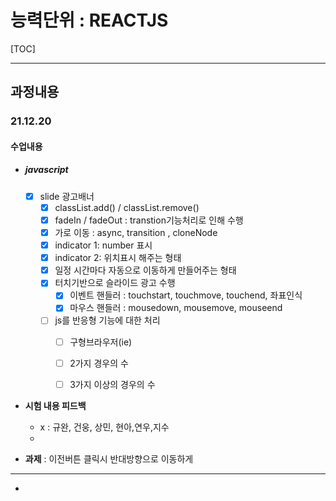 # 능력단위 : REACTJS

[TOC]

---

## 과정내용

### 21.12.20

#### 수업내용

- ##### javascript

  - [x] slide 광고배너
    - [x] classList.add() / classList.remove()
    - [x] fadeIn / fadeOut : transtion기능처리로 인해 수행
    - [x] 가로 이동 : async, transition , cloneNode
    - [x] indicator 1: number 표시 
    - [x] indicator 2: 위치표시 해주는 형태
    - [x] 일정 시간마다 자동으로 이동하게 만들어주는 형태
    - [x] 터치기반으로 슬라이드 광고 수행
      - [x] 이벤트 핸들러 : touchstart, touchmove, touchend, 좌표인식
      - [x] 마우스 핸들러 : mousedown, mousemove, mouseend
    - [ ] js를 반응형 기능에 대한 처리 
      - [ ] 구형브라우저(ie)
      - [ ] 2가지 경우의 수
      - [ ] 3가지 이상의 경우의 수





- **시험 내용 피드백**
  - x : 규완, 건웅, 상민, 현아,연우,지수
  - 
- **과제** : 이전버튼 클릭시 반대방향으로 이동하게 

---

- 



